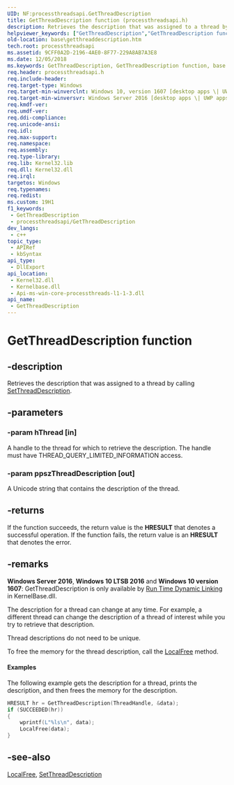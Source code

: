 ```yaml
---
UID: NF:processthreadsapi.GetThreadDescription
title: GetThreadDescription function (processthreadsapi.h)
description: Retrieves the description that was assigned to a thread by calling SetThreadDescription.
helpviewer_keywords: ["GetThreadDescription","GetThreadDescription function","base.getthreaddescription","processthreadsapi/GetThreadDescription"]
old-location: base\getthreaddescription.htm
tech.root: processthreadsapi
ms.assetid: 9CFF0A2D-2196-4AE0-8F77-229A8AB7A3E8
ms.date: 12/05/2018
ms.keywords: GetThreadDescription, GetThreadDescription function, base.getthreaddescription, processthreadsapi/GetThreadDescription
req.header: processthreadsapi.h
req.include-header: 
req.target-type: Windows
req.target-min-winverclnt: Windows 10, version 1607 [desktop apps \| UWP apps]
req.target-min-winversvr: Windows Server 2016 [desktop apps \| UWP apps]
req.kmdf-ver: 
req.umdf-ver: 
req.ddi-compliance: 
req.unicode-ansi: 
req.idl: 
req.max-support: 
req.namespace: 
req.assembly: 
req.type-library: 
req.lib: Kernel32.lib
req.dll: Kernel32.dll
req.irql: 
targetos: Windows
req.typenames: 
req.redist: 
ms.custom: 19H1
f1_keywords:
 - GetThreadDescription
 - processthreadsapi/GetThreadDescription
dev_langs:
 - c++
topic_type:
 - APIRef
 - kbSyntax
api_type:
 - DllExport
api_location:
 - Kernel32.dll
 - Kernelbase.dll
 - Api-ms-win-core-processthreads-l1-1-3.dll
api_name:
 - GetThreadDescription
---
```


# GetThreadDescription function


## -description

Retrieves the description that was assigned to a thread by calling [SetThreadDescription](/windows/desktop/api/processthreadsapi/nf-processthreadsapi-setthreaddescription).

## -parameters

### -param hThread [in]

A handle to the thread for which to retrieve the description. The handle must have THREAD_QUERY_LIMITED_INFORMATION access.

### -param ppszThreadDescription [out]

A Unicode string that contains the description of the thread.

## -returns

If the function succeeds, the return value is the <b>HRESULT</b> that denotes a successful operation.
If the function fails, the return value is an <b>HRESULT</b> that denotes the error.

## -remarks

<b>Windows Server 2016</b>, <b>Windows 10 LTSB 2016</b> and <b>Windows 10 version 1607</b>: GetThreadDescription is only available by [Run Time Dynamic Linking](/windows/win32/dlls/using-run-time-dynamic-linking) in KernelBase.dll.

The description for a thread can change at any time. For example, a different thread can change the description of a thread of interest while you try to retrieve that description.

Thread descriptions do not need to be unique.

To free the memory for the thread description, call the [LocalFree](../winbase/nf-winbase-localfree.md) method.



#### Examples

The following example gets the description for a thread,  prints the description, and then frees the memory for the description.

```cpp
HRESULT hr = GetThreadDescription(ThreadHandle, &data);
if (SUCCEEDED(hr))
{   
    wprintf(L"%ls\n", data);
    LocalFree(data);
}
```

## -see-also

[LocalFree](../winbase/nf-winbase-localfree.md), [SetThreadDescription](./nf-processthreadsapi-setthreaddescription.md)
